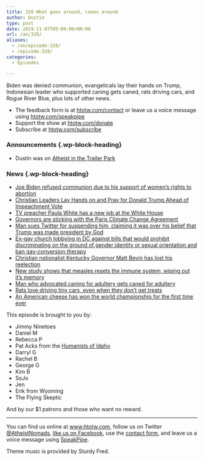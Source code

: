 ```yaml
---
title: 328 What goes around, canes around
author: Dustin
type: post
date: 2019-11-07T05:09:06+00:00
url: /an/328/
aliases:
  - /an/episode-328/
  - /episode-328/
categories:
  - Episodes

---
```

<div id="buzzsprout-player-10552781"></div><script src="https://www.buzzsprout.com/1983601/10552781-328-what-goes-around-canes-around.js?container_id=buzzsprout-player-10552781&player=small" type="text/javascript" charset="utf-8"></script>

Biden was denied communion, evangelicals lay their hands on Trump, Indonesian leader who supported caning gets caned, rats driving cars, and Rogue River Blue, plus lots of other news.

<!--more-->

  * The feedback form is at [htotw.com/contact](https://htotw.com/contact) or leave us a voice message using <a href="https://htotw.com/speakpipe" target="_blank" rel="noopener noreferrer">htotw.com/speakpipe</a>
  * Support the show at <a href="https://htotw.com/donate" target="_blank" rel="noopener noreferrer">htotw.com/donate</a>
  * Subscribe at <a href="https://htotw.com/subscribe" target="_blank" rel="noopener noreferrer">htotw.com/subscribe</a>

### Announcements {.wp-block-heading}

  * Dustin was on [Atheist in the Trailer Park][1]

### News {.wp-block-heading}

  * [Joe Biden refused communion due to his support of women&#8217;s rights to abortion][2]
  * [Christian Leaders Lay Hands on and Pray for Donald Trump Ahead of Impeachment Vote][3]
  * [TV preacher Paula White has a new job at the White House][4]
  * [Governors are sticking with the Paris Climate Change Agreement][5]
  * [Man sues Twitter for suspending him, claiming it was over his belief that Trump was made president by God][6]
  * [Ex-gay church lobbying in DC against bills that would prohibit discriminating on the ground of gender identity or sexual orientation and ban gay-conversion therapy][7]
  * [Christian nationalist Kentucky Governor Matt Bevin has lost his reelection][8]
  * [New study shows that measles resets the immune system, wiping out it&#8217;s memory][9]
  * [Man who advocated caning for adultery gets caned for adultery][10]
  * [Rats love driving tiny cars, even when they don’t get treats][11]
  * [An American cheese has won the world championship for the first time ever][12]

This episode is brought to you by:

  * Jimmy Ninetoes
  * Daniel M
  * Rebecca P
  * Pat Acks from the <a href="https://www.humanistsofidaho.org" target="_blank" rel="noopener noreferrer">Humanists of Idaho</a>
  * Darryl G
  * Rachel B
  * George G
  * Kim B
  * SoJo
  * Jen
  * Erik from Wyoming
  * The Flying Skeptic

And by our $1 patrons and those who want no reward.

<hr class="wp-block-separator" />

You can find us online at <a href="https://www.htotw.com/" target="_blank" rel="noopener noreferrer">www.htotw.com</a>, follow us on Twitter <a href="https://htotw.com/twitter" target="_blank" rel="noopener noreferrer">@AtheistNomads</a>, <a href="https://htotw.com/facebook" target="_blank" rel="noopener noreferrer">like us on Facebook</a>, use the [contact form](https://htotw.com/contact), and leave us a voice message using <a href="https://htotw.com/speakpipe" target="_blank" rel="noopener noreferrer">SpeakPipe</a>.

Theme music is provided by Sturdy Fred.

 [1]: http://trailerparkatheist.libsyn.com/episode-267-interview-with-dustin-from-atheist-nomads
 [2]: https://www.sltrib.com/religion/global/2019/10/29/bidens-communion-denial/
 [3]: https://www.thenewcivilrightsmovement.com/2019/10/christian-leaders-lay-hands-on-and-pray-for-donald-trump-ahead-of-impeachment-vote/
 [4]: https://www.au.org/blogs/paula-white-job
 [5]: https://www.newsweek.com/trump-paris-climate-change-agreement-governors-republican-democrat-1469769
 [6]: https://www.techdirt.com/articles/20191030/12465443292/man-sues-twitter-1-billion-claiming-his-accounts-suspension-violated-his-right-to-worship-president-trump-as-demigod.shtml
 [7]: https://www.nbcnews.com/feature/nbc-out/ex-gays-descend-upon-d-c-lobby-against-lgbtq-rights-n1074211
 [8]: https://friendlyatheist.patheos.com/2019/11/05/kentucky-gop-governor-matt-bevin-a-christian-nationalist-loses-re-election-bid/
 [9]: https://www.theguardian.com/science/2019/oct/31/measles-wipes-out-immune-systems-memory-study-finds
 [10]: https://www-m.cnn.com/2019/11/01/asia/indonesia-adultery-caning-scli-intl/index.html
 [11]: https://arstechnica.com/science/2019/11/these-rats-learned-to-drive-tiny-cars-for-science/
 [12]: https://www.cnn.com/travel/article/world-champion-cheese-2019-rogue-river-blue-trnd/index.html